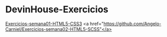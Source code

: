 # DevinHouse-Exercicios

<a href="https://github.com/Angelo-Carniel/Exercicios-semana01-HTML5-CSS3">Exercicios-semana01-HTML5-CSS3</a>
<a href="https://github.com/Angelo-Carniel/Exercicios-semana02-HTML5-SCSS"</a>
